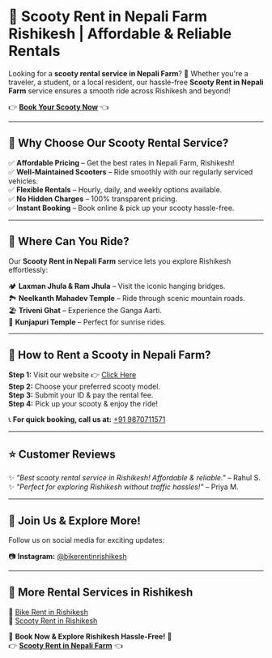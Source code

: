 # 🛵 Scooty Rent in Nepali Farm Rishikesh | Affordable & Reliable Rentals  

Looking for a **scooty rental service in Nepali Farm**? 🚀 Whether you're a traveler, a student, or a local resident, our hassle-free **Scooty Rent in Nepali Farm** service ensures a smooth ride across Rishikesh and beyond!  

👉 **[Book Your Scooty Now](https://bikerentinrishikesh.in/scooty-rent-in-nepali-farm.php)** 👈  

---

## 🌟 Why Choose Our Scooty Rental Service?  

✅ **Affordable Pricing** – Get the best rates in Nepali Farm, Rishikesh!  
✅ **Well-Maintained Scooters** – Ride smoothly with our regularly serviced vehicles.  
✅ **Flexible Rentals** – Hourly, daily, and weekly options available.  
✅ **No Hidden Charges** – 100% transparent pricing.  
✅ **Instant Booking** – Book online & pick up your scooty hassle-free.  

---

## 📍 Where Can You Ride?  
Our **Scooty Rent in Nepali Farm** service lets you explore Rishikesh effortlessly:  

🏕️ **Laxman Jhula & Ram Jhula** – Visit the iconic hanging bridges.  
🏞️ **Neelkanth Mahadev Temple** – Ride through scenic mountain roads.  
🏖️ **Triveni Ghat** – Experience the Ganga Aarti.  
🌄 **Kunjapuri Temple** – Perfect for sunrise rides.  

---

## 🔧 How to Rent a Scooty in Nepali Farm?  

**Step 1:** Visit our website 👉 [Click Here](https://bikerentinrishikesh.in/scooty-rent-in-nepali-farm.php)  
**Step 2:** Choose your preferred scooty model.  
**Step 3:** Submit your ID & pay the rental fee.  
**Step 4:** Pick up your scooty & enjoy the ride!  

📞 **For quick booking, call us at:** [+91 9870711571](tel:+919870711571)  

---

## ⭐ Customer Reviews  

✨ *"Best scooty rental service in Rishikesh! Affordable & reliable."* – Rahul S.  
✨ *"Perfect for exploring Rishikesh without traffic hassles!"* – Priya M.  

---

## 📢 Join Us & Explore More!  

Follow us on social media for exciting updates:  

📷 **Instagram:** [@bikerentinrishikesh](https://instagram.com/bikerentinrishikesh.in)   

---

## 🔗 More Rental Services in Rishikesh  

🚴 [Bike Rent in Rishikesh](https://bikerentinrishikesh.in)  
🛵 [Scooty Rent in Rishikesh](https://bikerentinrishikesh.in/scooty-rent-in-rishikesh.php)   

🚀 **Book Now & Explore Rishikesh Hassle-Free!** 🚀  
👉 **[Scooty Rent in Nepali Farm](https://bikerentinrishikesh.in/scooty-rent-in-nepali-farm.php)** 👈  
